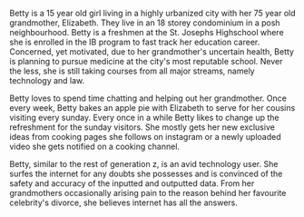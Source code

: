 Betty is a 15 year old girl living in a highly urbanized city with her 75 year old grandmother, Elizabeth. They live in an 18 storey condominium in a posh neighbourhood. Betty is a freshmen at the St. Josephs Highschool where she is enrolled in the IB program to fast track her education career. Concerned, yet motivated, due to her grandmother's uncertain health, Betty is planning to pursue medicine at the city's most reputable school. Never the less, she is still taking courses from all major streams, namely technology and law.

Betty loves to spend time chatting and helping out her grandmother. Once every week, Betty bakes an apple pie with Elizabeth to serve for her cousins visiting every sunday. Every once in a while Betty likes to change up the refreshment for the sunday visitors. She mostly gets her new exclusive ideas from cooking pages she follows on instagram or a newly uploaded video she gets notified on a cooking channel. 

Betty, similar to the rest of generation z, is an avid technology user. She surfes the internet for any doubts she possesses and is convinced of the safety and accuracy of the inputted and outputted data. From her grandmothers occasionally arising pain to the reason behind her favourite celebrity's divorce, she believes internet has all the answers. 


